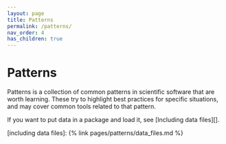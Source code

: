 ```yaml
---
layout: page
title: Patterns
permalink: /patterns/
nav_order: 4
has_children: true
---
```


# Patterns

Patterns is a collection of common patterns in scientific software that are
worth learning. These try to highlight best practices for specific situations,
and may cover common tools related to that pattern.

If you want to put data in a package and load it, see [Including data files][].

<!-- prettier-ignore-start -->
[including data files]: {% link pages/patterns/data_files.md %}
<!-- prettier-ignore-end -->
